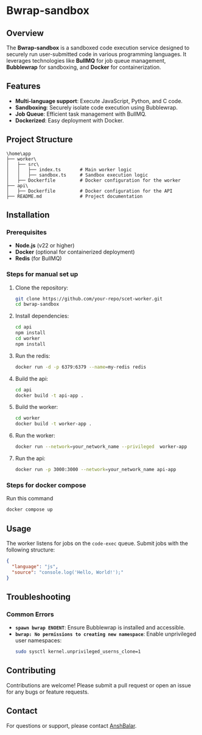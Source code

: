 # Bwrap-sandbox

## Overview
The **Bwrap-sandbox** is a sandboxed code execution service designed to securely run user-submitted code in various programming languages. It leverages technologies like **BullMQ** for job queue management, **Bubblewrap** for sandboxing, and **Docker** for containerization.

## Features
- **Multi-language support**: Execute JavaScript, Python, and C code.
- **Sandboxing**: Securely isolate code execution using Bubblewrap.
- **Job Queue**: Efficient task management with BullMQ.
- **Dockerized**: Easy deployment with Docker.

## Project Structure
```
\home\app
├── worker\
│   ├── src\
│   │   ├── index.ts       # Main worker logic
│   │   ├── sandbox.ts     # Sandbox execution logic
│   ├── Dockerfile         # Docker configuration for the worker
├── api\
│   ├── Dockerfile         # Docker configuration for the API
├── README.md              # Project documentation
```

## Installation

### Prerequisites
- **Node.js** (v22 or higher)
- **Docker** (optional for containerized deployment)
- **Redis** (for BullMQ)

### Steps for manual set up
1. Clone the repository:
   ```bash
   git clone https://github.com/your-repo/scet-worker.git
   cd bwrap-sandbox
   ```

2. Install dependencies:
   ```bash
   cd api
   npm install
   cd worker 
   npm install
   ```

3. Run the redis:
   ```bash
   docker run -d -p 6379:6379 --name=my-redis redis
   ```
4. Build the api:
   ```bash
   cd api
   docker build -t api-app .  
   ```

5. Build the worker:
   ```bash
   cd worker
   docker build -t worker-app .
   ```

6. Run the worker:
   ```bash
   docker run --network=your_network_name --privileged  worker-app
   ```
7. Run the api:
   ```bash
   docker run -p 3000:3000 --network=your_network_name api-app  
   ```

### Steps for docker compose 
Run this command
```bash
docker compose up 
```

## Usage
The worker listens for jobs on the `code-exec` queue. Submit jobs with the following structure:
```json
{
  "language": "js",
  "source": "console.log('Hello, World!');"
}
```

## Troubleshooting
### Common Errors
- **`spawn bwrap ENOENT`**: Ensure Bubblewrap is installed and accessible.
- **`bwrap: No permissions to creating new namespace`**: Enable unprivileged user namespaces:
  ```bash
  sudo sysctl kernel.unprivileged_userns_clone=1
  ```

## Contributing
Contributions are welcome! Please submit a pull request or open an issue for any bugs or feature requests.


## Contact
For questions or support, please contact [AnshBalar](mailto:anshbalar2910@gmail.com).